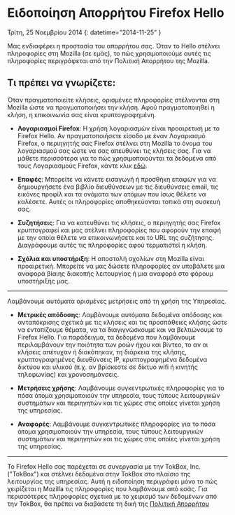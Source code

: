 # Ειδοποίηση Απορρήτου Firefox Hello

Τρίτη, 25 Νοεμβρίου 2014
{: datetime="2014-11-25" }

Μας ενδιαφέρει η προστασία του απορρήτου σας. Όταν το Hello στέλνει πληροφορίες στη Mozilla (σε εμάς), το πώς χρησιμοποιούμε αυτές τις πληροφορίες περιγράφεται από την Πολιτική Απορρήτου της Mozilla.

## Τι πρέπει να γνωρίζετε:

Όταν πραγματοποιείτε κλήσεις, ορισμένες πληροφορίες στέλνονται στη Mozilla ώστε να πραγματοποιήσει την κλήση. Αφού πραγματοποιηθεί η κλήση, η επικοινωνία σας είναι κρυπτογραφημένη.

* **Λογαριασμοί Firefox**: Η χρήση λογαριασμών είναι προαιρετική με το Firefox Hello.  Αν πραγματοποιήσετε είσοδο με έναν Λογαριασμό Firefox, ο περιηγητής σας Firefox στέλνει στη Mozilla το όνομα του λογαριασμού σας ώστε να σας απευθύνει τις κλήσεις σας. Για να μάθετε περισσότερα για το πώς χρησιμοποιούνται τα δεδομένα από τους Λογαριασμούς Firefox, κάντε κλικ [εδώ](https://www.mozilla.org/en-US/privacy/firefox-cloud/).

* **Επαφές**: Μπορείτε να κάνετε εισαγωγή ή προσθήκη επαφών για να δημιουργήσετε ένα βιβλίο διευθύνσεων με τις διευθύνσεις email, τις εικόνες προφίλ και τα ονόματα των ατόμων που ίσως θέλετε να καλέσετε.  Αυτές οι πληροφορίες αποθηκεύονται τοπικά στη συσκευή σας.

* **Συζητήσεις**: Για να κατευθύνει τις κλήσεις, ο περιηγητής σας Firefox κρυπτογραφεί και μας στέλνει πληροφορίες που αφορούν την επαφή με την οποία θέλετε να επικοινωνήσετε και το URL της συζήτησης. Διαγράφουμε αυτές τις πληροφορίες αφού τερματιστεί η κλήση.

* **Σχόλια και υποστήριξη**: Η αποστολή σχολίων στη Mozilla είναι προαιρετική.  Μπορείτε να μας δώσετε πληροφορίες αν υποβάλετε μια αναφορά βίαιης διακοπής λειτουργίας ή μια αναφορά στο φόρουμ υποστήριξής μας.

---------------------------------------

Λαμβάνουμε αυτόματα ορισμένες μετρήσεις από τη χρήση της Υπηρεσίας.

* **Μετρικές απόδοσης**: Λαμβάνουμε αυτόματα δεδομένα απόδοσης και ανταπόκρισης σχετικά με τις κλήσεις και τις προσπάθειες κλήσης ώστε να εντοπίζουμε θέματα, να τα διαγιγνώσκουμε και να βελτιώνουμε το Firefox Hello.  Για παράδειγμα, τα δεδομένα που λαμβάνουμε περιλαμβάνουν την ποιότητα των ροών ήχου και βίντεο, το αν οι κλήσεις απέτυχαν ή διακόπηκαν, τη διάρκεια της κλήσης, κρυπτογραφημένες διευθύνσεις IP, κρυπτογραφημένα δεδομένα δικτύου και υλικού (π.χ. αν βρίσκεστε σε δίκτυο wifi ή κινητής τηλεφωνίας) και χρονοσημάνσεις.

* **Μετρήσεις χρήσης**: Λαμβάνουμε συγκεντρωτικές πληροφορίες για το πόσα άτομα χρησιμοποιούν την υπηρεσία, τους τύπους λειτουργικών συστημάτων και περιηγητών και τις χώρες στις οποίες γίνεται χρήση της υπηρεσίας.

* **Αναφορές**: Λαμβάνουμε συγκεντρωτικές πληροφορίες για το πόσα άτομα χρησιμοποιούν την υπηρεσία, τους τύπους λειτουργικών συστημάτων και περιηγητών και τις χώρες στις οποίες γίνεται χρήση της υπηρεσίας.

---------------------------------------

Το Firefox Hello σας παρέχεται σε συνεργασία με την TokBox, Inc. ("TokBox") και στέλνει δεδομένα στην TokBox στο πλαίσιο της λειτουργίας της υπηρεσίας.  Αυτή η ειδοποίηση περιγράφει μόνο το πώς χειρίζεται η Mozilla τις πληροφορίες που λαμβάνουμε από εσάς. Για περισσότερες πληροφορίες σχετικά με το χειρισμό των δεδομένων από την TokBox, θα πρέπει να διαβάσετε τη δική της [Πολιτική Απορρήτου]( https://tokbox.com/support/privacy-policy)
